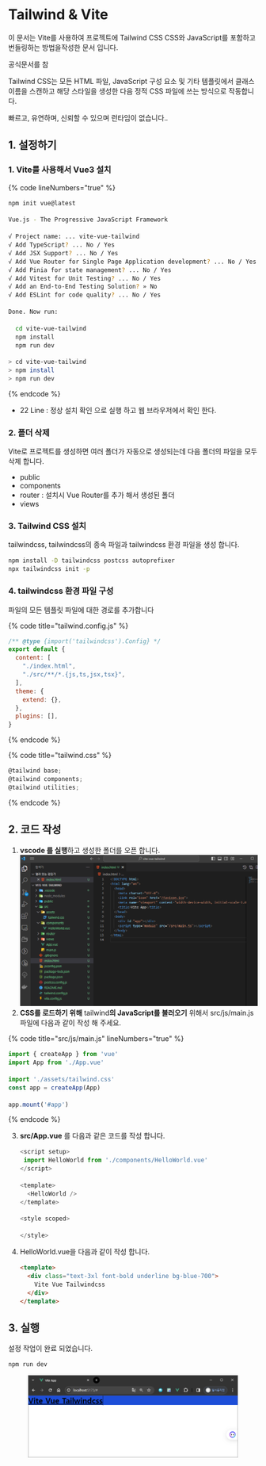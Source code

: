 # Tailwind & Vite

이 문서는 Vite를 사용하여 프로젝트에 Tailwind CSS CSS와 JavaScript를 포함하고 번들링하는 방법을작성한 문서 입니다.

공식문서를 참

Tailwind CSS는 모든 HTML 파일, JavaScript 구성 요소 및 기타 템플릿에서 클래스 이름을 스캔하고 해당 스타일을 생성한 다음 정적 CSS 파일에 쓰는 방식으로 작동합니다.

빠르고, 유연하며, 신뢰할 수 있으며 런타임이 없습니다._._&#x20;

## 1. 설정하기

### 1.  Vite를 사용해서 Vue3 설치

{% code lineNumbers="true" %}
```bash
npm init vue@latest

Vue.js - The Progressive JavaScript Framework

√ Project name: ... vite-vue-tailwind
√ Add TypeScript? ... No / Yes
√ Add JSX Support? ... No / Yes
√ Add Vue Router for Single Page Application development? ... No / Yes
√ Add Pinia for state management? ... No / Yes
√ Add Vitest for Unit Testing? ... No / Yes
√ Add an End-to-End Testing Solution? » No
√ Add ESLint for code quality? ... No / Yes

Done. Now run:

  cd vite-vue-tailwind
  npm install
  npm run dev
  
> cd vite-vue-tailwind
> npm install
> npm run dev   
```
{% endcode %}

* 22 Line : 정상 설치 확인 으로 실행 하고 웹 브라우저에서 확인 한다.

### 2. 폴더 삭제

Vite로 프로젝트를 생성하면 여러 폴더가 자동으로 생성되는데 다음 폴더의 파일을 모두 삭제 합니다.

* public
* components
* router : 설치시 Vue Router를 추가 해서 생성된 폴더&#x20;
* views

### **3.** Tailwind CSS **설치**

tailwindcss,  tailwindcss의 종속 파일과 tailwindcss 환경 파일을 생성 합니다.

```sh
npm install -D tailwindcss postcss autoprefixer
npx tailwindcss init -p
```

### 4. tailwindcss 환경 파일 구성

파일의 모든 템플릿 파일에 대한 경로를 추가합니다

{% code title="tailwind.config.js" %}
```javascript
/** @type {import('tailwindcss').Config} */
export default {
  content: [
    "./index.html",
    "./src/**/*.{js,ts,jsx,tsx}",
  ],
  theme: {
    extend: {},
  },
  plugins: [],
}
```
{% endcode %}

{% code title="tailwind.css" %}
```javascript
@tailwind base;
@tailwind components;
@tailwind utilities;
```
{% endcode %}

## 2. 코드 작성

1. **vscode 를 실행**하고 생성한 폴더를 오픈 합니다.\
   ![](<../../.gitbook/assets/image (232).png>)
2. **CSS를 로드하기 위해**  tailwind**의 JavaScript를 불러오기** 위해서 src/js/main.js 파일에 다음과 같이 작성 해 주세요.

{% code title="src/js/main.js" lineNumbers="true" %}
```js
import { createApp } from 'vue'
import App from './App.vue'

import './assets/tailwind.css'
const app = createApp(App)

app.mount('#app')
```
{% endcode %}

3.  **src/App.vue** 를 다음과 같은 코드를 작성 합니다.

    ```javascript
    <script setup>
     import HelloWorld from './components/HelloWorld.vue'
    </script>

    <template> 
      <HelloWorld />
    </template>

    <style scoped>
     
    </style> 
    ```
4.  HelloWorld.vue을 다음과 같이 작성 합니다.

    ```html
    <template>
      <div class="text-3xl font-bold underline bg-blue-700">
        Vite Vue Tailwindcss
      </div>
    </template>
    ```

## 3. 실행

설정 작업이 완료 되었습니다.&#x20;

```bash
npm run dev
```

<figure><img src="../../.gitbook/assets/image (233).png" alt=""><figcaption></figcaption></figure>
